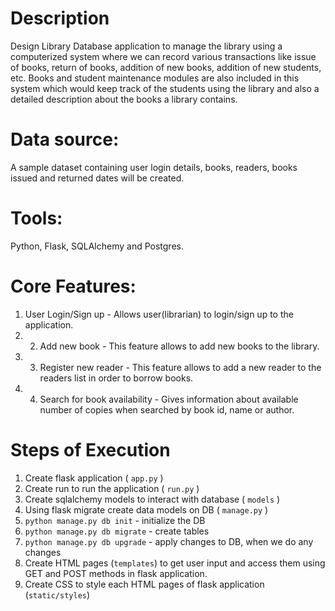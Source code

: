 # Description
Design Library Database application to manage the library using a computerized system where we can record various transactions like issue of books, return of books, addition of new books, addition of new students, etc. Books and student maintenance modules are also included in this system which would keep track of the students using the library and also a detailed description about the books a library contains.

# Data source:
A sample dataset containing user login details, books, readers, books issued and returned dates will be created.

# Tools:
Python, Flask, SQLAlchemy and Postgres.

# Core Features:
1. User Login/Sign up - Allows user(librarian) to login/sign up to the application.
2. 2. Add new book - This feature allows to add new books to the library. 
3. 3. Register new reader - This feature allows to add a new reader to the readers list in order to borrow books.
4. 4. Search for book availability - Gives information about available number of copies when searched by book id, name or author.

# Steps of Execution

1. Create flask application ( `app.py` )
2. Create run to run the application ( `run.py` )
3. Create sqlalchemy models to interact with database ( `models` )
4. Using flask migrate create data models on DB ( `manage.py` )
5. `python manage.py db init` - initialize the DB
6. `python manage.py db migrate` - create tables
7. `python manage.py db upgrade` - apply changes to DB, when we do any changes 
8. Create HTML pages (`templates`) to get user input and access them using GET and POST methods in flask application.
9. Create CSS to style each HTML pages of flask application (`static/styles`)
